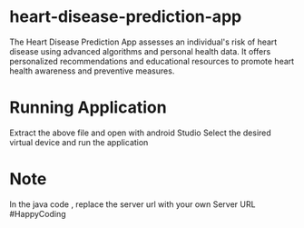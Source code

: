 # heart-disease-prediction-app
The Heart Disease Prediction App assesses an individual's risk of heart disease using advanced algorithms and personal health data. It offers personalized recommendations and educational resources to promote heart health awareness and preventive measures.
# Running Application
Extract the above file and open with android Studio 
Select the desired virtual device and run the application
# Note
In the java code , replace the server url with your own Server URL
#HappyCoding
